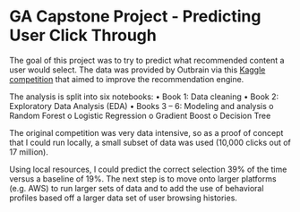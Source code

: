 # GA Capstone Project - Predicting User Click Through

The goal of this project was to try to predict what recommended content a user would select. The data was provided by Outbrain via this [Kaggle competition](https://www.kaggle.com/c/outbrain-click-prediction) that aimed to improve the recommendation engine.

The analysis is split into six notebooks:
  •	Book 1: Data cleaning
  •	Book 2: Exploratory Data Analysis (EDA)
  •	Books 3 – 6: Modeling and analysis
    o	Random Forest
    o	Logistic Regression
    o	Gradient Boost
    o	Decision Tree

The original competition was very data intensive, so as a proof of concept that I could run locally, a small subset of data was used (10,000 clicks out of 17 million).

Using local resources, I could predict the correct selection 39% of the time versus a baseline of 19%. The next step is to move onto larger platforms (e.g. AWS) to run larger sets of data and to add the use of behavioral profiles based off a larger data set of user browsing histories.
